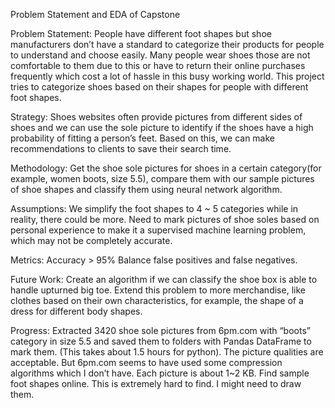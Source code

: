 Problem Statement and EDA of Capstone

Problem Statement: People have different foot shapes but shoe manufacturers don’t have a standard to categorize their products for people to understand and choose easily.  Many people wear shoes those are not comfortable to them due to this or have to return their online purchases frequently which cost a lot of hassle in this busy working world. This project tries to categorize shoes based on their shapes for people with different foot shapes.

Strategy: 
Shoes websites often provide pictures from different sides of shoes and we can use the sole picture to identify if the shoes have a high probability of fitting a person’s feet. Based on this, we can make recommendations  to clients to save their search time.

Methodology:
Get the shoe sole pictures for shoes in a certain category(for example, women boots, size 5.5), compare them with our sample pictures of shoe shapes and classify them using neural network algorithm.

Assumptions:
We simplify the foot shapes to 4 ~ 5 categories while in reality, there could be more.
Need to mark pictures of shoe soles based on personal experience to make it a supervised machine learning problem, which may not be completely accurate.

Metrics:
Accuracy >  95% 
Balance false positives and false negatives.

Future Work:
Create an algorithm if we can classify the shoe box is able to handle upturned big toe.
Extend this problem to more merchandise, like clothes based on their own characteristics, for example, the shape of a dress for different body shapes.

Progress:
Extracted 3420 shoe sole pictures from 6pm.com with “boots” category in size 5.5 and saved them to folders with Pandas DataFrame to mark them. (This takes about 1.5 hours for python). The picture qualities are acceptable. But 6pm.com seems to have used some compression algorithms which I don’t have. Each picture is about 1~2 KB.
Find sample foot shapes online. This is extremely hard to find. I might need to draw them.



